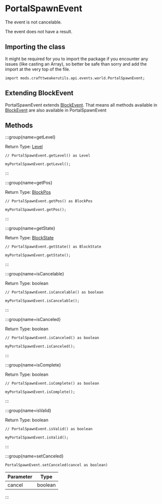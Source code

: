 # PortalSpawnEvent

The event is not cancelable.

The event does not have a result.

## Importing the class

It might be required for you to import the package if you encounter any issues (like casting an Array), so better be safe than sorry and add the import at the very top of the file.
```zenscript
import mods.crafttweakerutils.api.events.world.PortalSpawnEvent;
```


## Extending BlockEvent

PortalSpawnEvent extends [BlockEvent](/forge/api/event/block/BlockEvent). That means all methods available in [BlockEvent](/forge/api/event/block/BlockEvent) are also available in PortalSpawnEvent

## Methods

:::group{name=getLevel}

Return Type: [Level](/mods/sixikutils/pmmo/server/world)

```zenscript
// PortalSpawnEvent.getLevel() as Level

myPortalSpawnEvent.getLevel();
```

:::

:::group{name=getPos}

Return Type: [BlockPos](/vanilla/api/util/math/BlockPos)

```zenscript
// PortalSpawnEvent.getPos() as BlockPos

myPortalSpawnEvent.getPos();
```

:::

:::group{name=getState}

Return Type: [BlockState](/vanilla/api/block/BlockState)

```zenscript
// PortalSpawnEvent.getState() as BlockState

myPortalSpawnEvent.getState();
```

:::

:::group{name=isCancelable}

Return Type: boolean

```zenscript
// PortalSpawnEvent.isCancelable() as boolean

myPortalSpawnEvent.isCancelable();
```

:::

:::group{name=isCanceled}

Return Type: boolean

```zenscript
// PortalSpawnEvent.isCanceled() as boolean

myPortalSpawnEvent.isCanceled();
```

:::

:::group{name=isComplete}

Return Type: boolean

```zenscript
// PortalSpawnEvent.isComplete() as boolean

myPortalSpawnEvent.isComplete();
```

:::

:::group{name=isValid}

Return Type: boolean

```zenscript
// PortalSpawnEvent.isValid() as boolean

myPortalSpawnEvent.isValid();
```

:::

:::group{name=setCanceled}

```zenscript
PortalSpawnEvent.setCanceled(cancel as boolean)
```

| Parameter |  Type   |
|-----------|---------|
| cancel    | boolean |


:::


